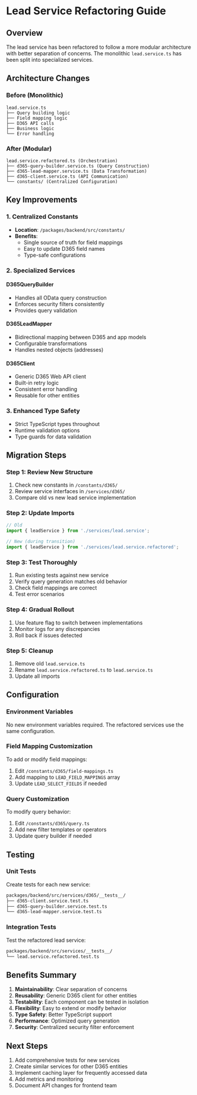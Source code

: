 # Lead Service Refactoring Guide

## Overview

The lead service has been refactored to follow a more modular architecture with better separation of concerns. The monolithic `lead.service.ts` has been split into specialized services.

## Architecture Changes

### Before (Monolithic)
```
lead.service.ts
├── Query building logic
├── Field mapping logic
├── D365 API calls
├── Business logic
└── Error handling
```

### After (Modular)
```
lead.service.refactored.ts (Orchestration)
├── d365-query-builder.service.ts (Query Construction)
├── d365-lead-mapper.service.ts (Data Transformation)
├── d365-client.service.ts (API Communication)
└── constants/ (Centralized Configuration)
```

## Key Improvements

### 1. Centralized Constants
- **Location**: `/packages/backend/src/constants/`
- **Benefits**: 
  - Single source of truth for field mappings
  - Easy to update D365 field names
  - Type-safe configurations

### 2. Specialized Services

#### D365QueryBuilder
- Handles all OData query construction
- Enforces security filters consistently
- Provides query validation

#### D365LeadMapper
- Bidirectional mapping between D365 and app models
- Configurable transformations
- Handles nested objects (addresses)

#### D365Client
- Generic D365 Web API client
- Built-in retry logic
- Consistent error handling
- Reusable for other entities

### 3. Enhanced Type Safety
- Strict TypeScript types throughout
- Runtime validation options
- Type guards for data validation

## Migration Steps

### Step 1: Review New Structure
1. Check new constants in `/constants/d365/`
2. Review service interfaces in `/services/d365/`
3. Compare old vs new lead service implementation

### Step 2: Update Imports
```typescript
// Old
import { leadService } from './services/lead.service';

// New (during transition)
import { leadService } from './services/lead.service.refactored';
```

### Step 3: Test Thoroughly
1. Run existing tests against new service
2. Verify query generation matches old behavior
3. Check field mappings are correct
4. Test error scenarios

### Step 4: Gradual Rollout
1. Use feature flag to switch between implementations
2. Monitor logs for any discrepancies
3. Roll back if issues detected

### Step 5: Cleanup
1. Remove old `lead.service.ts`
2. Rename `lead.service.refactored.ts` to `lead.service.ts`
3. Update all imports

## Configuration

### Environment Variables
No new environment variables required. The refactored services use the same configuration.

### Field Mapping Customization
To add or modify field mappings:
1. Edit `/constants/d365/field-mappings.ts`
2. Add mapping to `LEAD_FIELD_MAPPINGS` array
3. Update `LEAD_SELECT_FIELDS` if needed

### Query Customization
To modify query behavior:
1. Edit `/constants/d365/query.ts`
2. Add new filter templates or operators
3. Update query builder if needed

## Testing

### Unit Tests
Create tests for each new service:
```bash
packages/backend/src/services/d365/__tests__/
├── d365-client.service.test.ts
├── d365-query-builder.service.test.ts
└── d365-lead-mapper.service.test.ts
```

### Integration Tests
Test the refactored lead service:
```bash
packages/backend/src/services/__tests__/
└── lead.service.refactored.test.ts
```

## Benefits Summary

1. **Maintainability**: Clear separation of concerns
2. **Reusability**: Generic D365 client for other entities
3. **Testability**: Each component can be tested in isolation
4. **Flexibility**: Easy to extend or modify behavior
5. **Type Safety**: Better TypeScript support
6. **Performance**: Optimized query generation
7. **Security**: Centralized security filter enforcement

## Next Steps

1. Add comprehensive tests for new services
2. Create similar services for other D365 entities
3. Implement caching layer for frequently accessed data
4. Add metrics and monitoring
5. Document API changes for frontend team